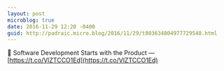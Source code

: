 ```yaml
---
layout: post
microblog: true
date: 2016-11-29 12:20 -0400
guid: http://padraic.micro.blog/2016/11/29/t803634804977729540.html
---
```

🔗 Software Development Starts with the Product — [https://t.co/VlZTCCO1Ed](https://t.co/VlZTCCO1Ed)
